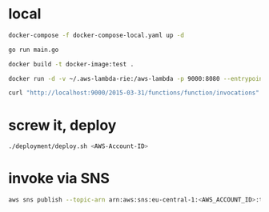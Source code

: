 # local

```sh
docker-compose -f docker-compose-local.yaml up -d
```

```sh
go run main.go
```

```sh
docker build -t docker-image:test .
```

```sh
docker run -d -v ~/.aws-lambda-rie:/aws-lambda -p 9000:8080 --entrypoint /aws-lambda/aws-lambda-rie docker-image:test /main
```

```sh
curl "http://localhost:9000/2015-03-31/functions/function/invocations" --data-binary "@test-input.json"
```

# screw it, deploy

```sh
./deployment/deploy.sh <AWS-Account-ID>
```

# invoke via SNS

```sh
aws sns publish --topic-arn arn:aws:sns:eu-central-1:<AWS_ACCOUNT_ID>:topic-for-golang-lambda --message '{"id":"1"}' --message-attributes '{"MyCustomAttribute" : { "DataType":"String", "StringValue":"some-value"}}' --no-cli-pager
```
